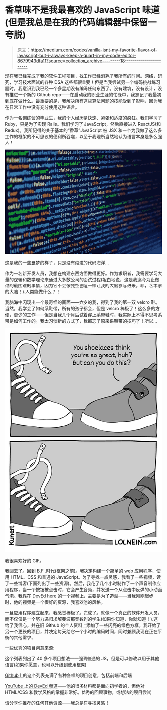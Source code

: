 # 香草味不是我最喜欢的 JavaScript 味道(但是我总是在我的代码编辑器中保留一夸脱)

> 原文：<https://medium.com/codex/vanilla-isnt-my-favorite-flavor-of-javascript-but-i-always-keep-a-quart-in-my-code-editor-8679943dfa11?source=collection_archive---------18----------------------->

现在我已经完成了我的软件工程项目，找工作已经消耗了我所有的时间。网络，研究，学习技术面试的各种 DSA 这些都很重要！但是当我尝试另一个编码挑战练习题时，我意识到我已经一个多星期没有编码任何东西了。没有建筑，没有设计，没有推进一个新的 Github repo——在启动我的职业生涯的忙碌中，我忘记了我最初到底在做什么。最重要的是，我解决所有这些算法问题的技能受到了影响，因为我在日常工作中没有充分使用这种语言。

作为一名训练营的毕业生，我的个人经历是快速、紧张和适度的疯狂。我们学习了 Ruby，只是为了实现 Rails。我们学习了 JavaScript，然后直接进入 ReactJS(和 Redux)。我所记得的关于基本的“香草”JavaScript 被 JSX 和一个为我做了这么多工作的框架的不可思议的便利所吞噬，以至于我理所当然地认为语言本身是多么强大！

![](img/4d9d9a106d5d19c2fe742ac1743bd3d4.png)

这是我的一些噩梦的样子，只是没有缩进的代码海洋…

作为一名新开发人员，我想在构建东西方面做得更好。作为求职者，我需要学习大量的逻辑和数学理论来通过大多数公司的面试过程(坦白地说，这是我迄今为止做过的最困难的事情，因为它不会像凭空创造一样让我的大脑参与进来。耶，艺术家的大脑！).人类能做什么？！

我脑海中闪现出一个最奇怪的画面——六岁的我，得到了我的第一双 velcro 鞋。当然，我学会了如何系鞋带，所有的孩子都会，但是 velcro 棒极了！这么多的方便，更少的工作——但是当我几个月后试着穿上系带鞋时，我实际上不得不思考系带是如何工作的。我太习惯新的方式了，我都忘了原来系鞋带的技巧了！所以…

![](img/8eba05d079db42c8479db421e9799bf1.png)

我很喜欢好的 GIF。

我回去了。回到 B.F .时代(框架之前)。我决定构建一个简单的 web 应用程序，使用 HTML、CSS 和普通的 JavaScript。为了寻找一点灵感，我看了一些视频，读了一些博客(下面列出了一些资源)。然后，我花了几个小时制作了一个声音制作应用程序，当一个按钮被点击时，它会产生音频，并发送一个从点击中反弹的小动画气泡。我靠在 DevEd [here](https://www.youtube.com/watch?v=2VJlzeEVL8A&list=PLDyQo7g0_nsXlSfuoBpG5Fgz0Qe3IvWnA&index=11) 的一个视频上，主要是为了造型——当我刚刚起步时，他的视频是一个很好的资源，我喜欢他的风格。

一旦应用程序建立起来，我感觉棒极了。完成了。就像一个真正的软件开发人员，而不仅仅是一个努力递归求解斐波那契数列的学生(如果你知道，你就知道！).这给了我信心，并在旧 Github 的个人资料上添加了一些闪亮的绿色方框。我开始了另一个更长的项目，并决定每天给它一个小时的编码时间，同时兼顾我现在正在平衡的其他需求。

一些优秀的项目创意来源:

这个列表列出了 40 多个项目想法——强调普通的 JS，但是可以修改以用于其他语言(如果你愿意，也可以升级到使用框架)

[Github](https://gist.github.com/MWins/41c6fec2122dd47fdfaca31924647499)上的这个列表充满了各种各样的项目创意，包括前端和后端

[YouTube 上的 DevEd 频道](https://www.youtube.com/c/DevEd)——他的很多材料都是面向初学者的，但他对 HTML/CSS 和教学风格的掌握非常好。优秀的回顾事物，或想法的项目尝试

请分享你推荐的任何其他资源——我总是在寻找灵感！